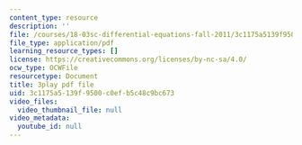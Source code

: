 ```yaml
---
content_type: resource
description: ''
file: /courses/18-03sc-differential-equations-fall-2011/3c1175a5139f9500c0efb5c48c9bc673_pDfQHohL4Xs.pdf
file_type: application/pdf
learning_resource_types: []
license: https://creativecommons.org/licenses/by-nc-sa/4.0/
ocw_type: OCWFile
resourcetype: Document
title: 3play pdf file
uid: 3c1175a5-139f-9500-c0ef-b5c48c9bc673
video_files:
  video_thumbnail_file: null
video_metadata:
  youtube_id: null
---
```

